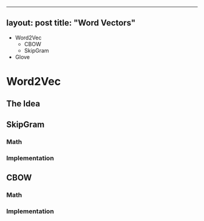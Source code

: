 
---
layout: post
title: "Word Vectors"
---
* Word2Vec
  * CBOW
  * SkipGram
* Glove

# Word2Vec
## The Idea
## SkipGram
### Math
### Implementation
## CBOW
### Math
### Implementation
